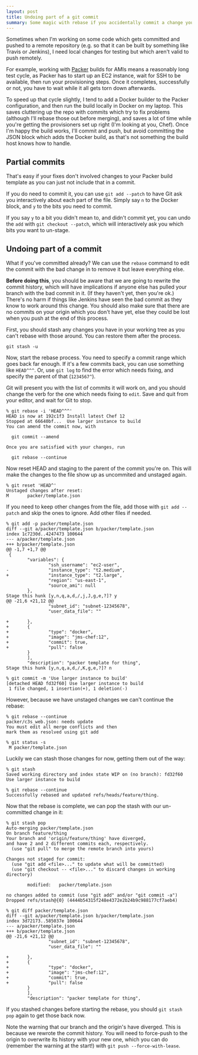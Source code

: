 ```yaml
---
layout: post
title: Undoing part of a git commit
summary: Some magic with rebase if you accidentally commit a change you meant to keep local
---
```

Sometimes when I'm working on some code which gets committed and pushed to a remote repository (e.g. so that it can be built by something like Travis or Jenkins), I need local changes for testing but which aren't valid to push remotely.

For example, working with [Packer](https://packer.io) builds for AMIs means a reasonably long test cycle, as Packer has to start up an EC2 instance, wait for SSH to be available, then run your provisioning steps. Once it completes, successfully or not, you have to wait while it all gets torn down afterwards.

To speed up that cycle slightly, I tend to add a Docker builder to the Packer configuration, and then run the build locally in Docker on my laptop. This saves cluttering up the repo with commits which try to fix problems (although I'll rebase those out before merging), and saves a lot of time while you're getting the provisioners set up right (I'm looking at you, Chef). Once I'm happy the build works, I'll commit and push, but avoid committing the JSON block which adds the Docker build, as that's not something the build host knows how to handle.

## Partial commits

That's easy if your fixes don't involved changes to your Packer build template as you can just not include that in a commit.

If you do need to commit it, you can use `git add --patch` to have Git ask you interactively about each part of the file. Simply say `n` to the Docker block, and `y` to the bits you need to commit.

If you say `y` to a bit you didn't mean to, and didn't commit yet, you can undo the `add` with `git checkout --patch`, which will interactively ask you which bits you want to un-stage.

## Undoing part of a commit

What if you've committed already? We can use the `rebase` command to edit the commit with the bad change in to remove it but leave everything else.

**Before doing this**, you should be aware that we are going to rewrite the commit history, which will have implications if anyone else has pulled your branch with the bad commit in it. (If they haven't yet, then you're ok.) There's no harm if things like Jenkins have seen the bad commit as they know to work around this change. You should also make sure that there are no commits on your origin which you don't have yet, else they could be lost when you push at the end of this process.

First, you should stash any changes you have in your working tree as you can't rebase with those around. You can restore them after the process.

```
git stash -u
```

Now, start the rebase process. You need to specify a commit range which goes back far enough. If it's a few commits back, you can use something like `HEAD^^^`. Or, use `git log` to find the error which needs fixing, and specify the parent of that (`1234567^`).

Git will present you with the list of commits it will work on, and you should change the verb for the one which needs fixing to `edit`. Save and quit from your editor, and wait for Git to stop.

```
% git rebase -i 'HEAD^^^'
HEAD is now at 192c1f3 Install latest Chef 12
Stopped at 66640bf...  Use larger instance to build
You can amend the commit now, with

  git commit --amend

Once you are satisfied with your changes, run

  git rebase --continue
```

Now reset HEAD and staging to the parent of the commit you're on. This will make the changes to the file show up as uncommited and unstaged again.

```
% git reset 'HEAD^'
Unstaged changes after reset:
M       packer/template.json
```

If you need to keep other changes from the file, add those with `git add --patch` and skip the ones to ignore. Add other files if needed.

```
% git add -p packer/template.json
diff --git a/packer/template.json b/packer/template.json
index 1c7230d..4247473 100644
--- a/packer/template.json
+++ b/packer/template.json
@@ -1,7 +1,7 @@
 {
        "variables": {
                "ssh_username": "ec2-user",
-               "instance_type": "t2.medium",
+               "instance_type": "t2.large",
                "region": "us-east-1",
                "source_ami": null
        },
Stage this hunk [y,n,q,a,d,/,j,J,g,e,?]? y
@@ -21,6 +21,12 @@
                "subnet_id": "subnet-12345678",
                "user_data_file": ""

+       },
+       {
+               "type": "docker",
+               "image": "jms-chef:12",
+               "commit": true,
+               "pull": false
        }
        ],
        "description": "packer template for thing",
Stage this hunk [y,n,q,a,d,/,K,g,e,?]? n

% git commit -m 'Use larger instance to build'
[detached HEAD fd32f60] Use larger instance to build
 1 file changed, 1 insertion(+), 1 deletion(-)
```

However, because we have unstaged changes we can't continue the rebase:

```
% git rebase --continue
packer/c3s_web.json: needs update
You must edit all merge conflicts and then
mark them as resolved using git add

% git status -s
 M packer/template.json
```

Luckily we can stash those changes for now, getting them out of the way:

```
% git stash
Saved working directory and index state WIP on (no branch): fd32f60 Use larger instance to build

% git rebase --continue
Successfully rebased and updated refs/heads/feature/thing.
```

Now that the rebase is complete, we can pop the stash with our un-committed change in it:

```
% git stash pop
Auto-merging packer/template.json
On branch feature/thing
Your branch and 'origin/feature/thing' have diverged,
and have 2 and 2 different commits each, respectively.
  (use "git pull" to merge the remote branch into yours)

Changes not staged for commit:
  (use "git add <file>..." to update what will be committed)
  (use "git checkout -- <file>..." to discard changes in working directory)

        modified:   packer/template.json

no changes added to commit (use "git add" and/or "git commit -a")
Dropped refs/stash@{0} (4444b54315f248e4372e2b24b9c988177cf7aeb4)

% git diff packer/template.json
diff --git a/packer/template.json b/packer/template.json
index 3d72173..585037e 100644
--- a/packer/template.json
+++ b/packer/template.json
@@ -21,6 +21,12 @@
                "subnet_id": "subnet-12345678",
                "user_data_file": ""

+       },
+       {
+               "type": "docker",
+               "image": "jms-chef:12",
+               "commit": true,
+               "pull": false
        }
        ],
        "description": "packer template for thing",
```

If you stashed changes before starting the rebase, you should `git stash pop` again to get those back now.

Note the warning that our branch and the origin's have diverged. This is because we rewrote the commit history. You will need to force-push to the origin to overwrite its history with your new one, which you can do (remember the warning at the start!) with `git push --force-with-lease`.

